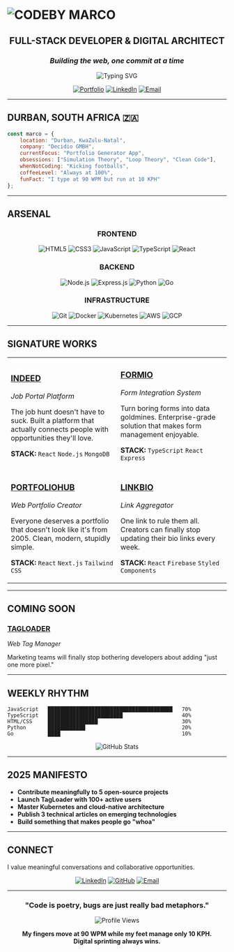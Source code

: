 # ![CODEBY MARCO](https://via.placeholder.com/800x200/000000/ffffff?text=CODEBY%0AMARCO)

<div align="center">

## **FULL-STACK DEVELOPER & DIGITAL ARCHITECT**
### *Building the web, one commit at a time*

![Typing SVG](https://readme-typing-svg.herokuapp.com?font=Fira+Code&size=22&duration=3000&pause=1000&color=ffffff&center=true&vCenter=true&width=600&lines=Welcome+to+my+digital+playground!;Crafting+code+that+actually+works;Always+learning%2C+always+building;Let's+make+something+awesome!)

[![Portfolio](https://img.shields.io/badge/PORTFOLIO-CHECK_IT_OUT-000000?style=for-the-badge&labelColor=ffffff&color=000000)](https://iportfolio-console.vercel.app)
[![LinkedIn](https://img.shields.io/badge/LINKEDIN-LET'S_CONNECT-000000?style=for-the-badge&labelColor=ffffff&color=000000)](https://www.linkedin.com/in/miguelmarco-ramcharan-34b04a277)
[![Email](https://img.shields.io/badge/EMAIL-SAY_HELLO-000000?style=for-the-badge&labelColor=ffffff&color=000000)](mailto:miguelmarcoramcharan@gmail.com)

</div>

---

## **DURBAN, SOUTH AFRICA** 🇿🇦

```javascript
const marco = {
    location: "Durban, KwaZulu-Natal",
    company: "Decidio GMBH", 
    currentFocus: "Portfolio Generator App",
    obsessions: ["Simulation Theory", "Loop Theory", "Clean Code"],
    whenNotCoding: "Kicking footballs",
    coffeeLevel: "Always at 100%",
    funFact: "I type at 90 WPM but run at 10 KPH"
};
```

---

## **ARSENAL**

<div align="center">

### **FRONTEND**
![HTML5](https://img.shields.io/badge/HTML5-000000?style=flat-square&logo=html5&logoColor=white&labelColor=000000)
![CSS3](https://img.shields.io/badge/CSS3-000000?style=flat-square&logo=css3&logoColor=white&labelColor=000000)
![JavaScript](https://img.shields.io/badge/JavaScript-000000?style=flat-square&logo=javascript&logoColor=white&labelColor=000000)
![TypeScript](https://img.shields.io/badge/TypeScript-000000?style=flat-square&logo=typescript&logoColor=white&labelColor=000000)
![React](https://img.shields.io/badge/React-000000?style=flat-square&logo=react&logoColor=white&labelColor=000000)

### **BACKEND**
![Node.js](https://img.shields.io/badge/Node.js-000000?style=flat-square&logo=node.js&logoColor=white&labelColor=000000)
![Express.js](https://img.shields.io/badge/Express.js-000000?style=flat-square&logo=express&logoColor=white&labelColor=000000)
![Python](https://img.shields.io/badge/Python-000000?style=flat-square&logo=python&logoColor=white&labelColor=000000)
![Go](https://img.shields.io/badge/Go-000000?style=flat-square&logo=go&logoColor=white&labelColor=000000)

### **INFRASTRUCTURE**
![Git](https://img.shields.io/badge/Git-000000?style=flat-square&logo=git&logoColor=white&labelColor=000000)
![Docker](https://img.shields.io/badge/Docker-000000?style=flat-square&logo=docker&logoColor=white&labelColor=000000)
![Kubernetes](https://img.shields.io/badge/Kubernetes-000000?style=flat-square&logo=kubernetes&logoColor=white&labelColor=000000)
![AWS](https://img.shields.io/badge/AWS-000000?style=flat-square&logo=amazon-aws&logoColor=white&labelColor=000000)
![GCP](https://img.shields.io/badge/GCP-000000?style=flat-square&logo=google-cloud&logoColor=white&labelColor=000000)

</div>

---

## **SIGNATURE WORKS**

<table>
<tr>
<td width="50%">

### **[INDEED](https://indeed-console.vercel.app)**
*Job Portal Platform*

The job hunt doesn't have to suck. Built a platform that actually connects people with opportunities they'll love.

**STACK:** `React` `Node.js` `MongoDB`

</td>
<td width="50%">

### **[FORMIO](https://formio-console.vercel.app)**
*Form Integration System*

Turn boring forms into data goldmines. Enterprise-grade solution that makes form management enjoyable.

**STACK:** `TypeScript` `React` `Express`

</td>
</tr>
<tr>
<td width="50%">

### **[PORTFOLIOHUB](https://iportfolio-console.vercel.app)**
*Web Portfolio Creator*

Everyone deserves a portfolio that doesn't look like it's from 2005. Clean, modern, stupidly simple.

**STACK:** `React` `Next.js` `Tailwind CSS`

</td>
<td width="50%">

### **[LINKBIO](https://linkbio-console.vercel.app)**
*Link Aggregator*

One link to rule them all. Creators can finally stop updating their bio links every week.

**STACK:** `React` `Firebase` `Styled Components`

</td>
</tr>
</table>

---

## **COMING SOON**

### **[TAGLOADER](https://tag-console.vercel.app)**
*Web Tag Manager*

Marketing teams will finally stop bothering developers about adding "just one more pixel."

---

## **WEEKLY RHYTHM**

```text
JavaScript   ████████████████████████████████████████   70%
TypeScript   ████████████████████████                   40%
HTML/CSS     ████████████████                           30%
Python       ████████████                               20%
Go           ████                                       10%
```

<div align="center">

![GitHub Stats](https://github-readme-stats.vercel.app/api?username=codebymarco&show_icons=true&theme=dark&bg_color=000000&text_color=ffffff&icon_color=ffffff&title_color=ffffff)

</div>

---

## **2025 MANIFESTO**

- **Contribute meaningfully to 5 open-source projects**
- **Launch TagLoader with 100+ active users**  
- **Master Kubernetes and cloud-native architecture**
- **Publish 3 technical articles on emerging technologies**
- **Build something that makes people go "whoa"**

---

## **CONNECT**

I value meaningful conversations and collaborative opportunities.

<div align="center">

[![LinkedIn](https://img.shields.io/badge/LINKEDIN-000000?style=for-the-badge&logo=linkedin&logoColor=white&labelColor=000000)](https://www.linkedin.com/in/miguelmarco-ramcharan-34b04a277)
[![GitHub](https://img.shields.io/badge/GITHUB-000000?style=for-the-badge&logo=github&logoColor=white&labelColor=000000)](https://github.com/codebymarco)
[![Email](https://img.shields.io/badge/EMAIL-000000?style=for-the-badge&logo=gmail&logoColor=white&labelColor=000000)](mailto:miguelmarcoramcharan@gmail.com)

</div>

---

<div align="center">

### **"Code is poetry, bugs are just really bad metaphors."**

![Profile Views](https://komarev.com/ghpvc/?username=codebymarco&color=000000&style=flat-square&label=Profile+Views)

**My fingers move at 90 WPM while my feet manage only 10 KPH.**  
**Digital sprinting always wins.**

</div>
